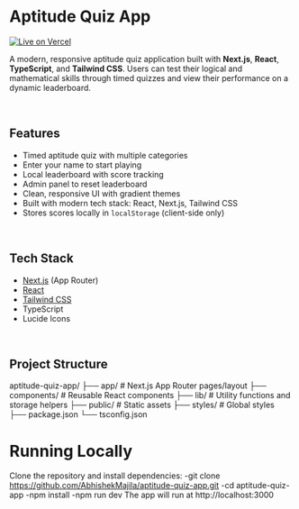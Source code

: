 #  Aptitude Quiz App

[![Live on Vercel](https://img.shields.io/badge/Live-Vercel-brightgreen?logo=vercel)](https://aptitude-quiz-app-coral.vercel.app)


A modern, responsive aptitude quiz application built with **Next.js**, **React**, **TypeScript**, and **Tailwind CSS**. Users can test their logical and mathematical skills through timed quizzes and view their performance on a dynamic leaderboard.

<br/>

##  Features

-  Timed aptitude quiz with multiple categories
-  Enter your name to start playing
-  Local leaderboard with score tracking
-  Admin panel to reset leaderboard
-  Clean, responsive UI with gradient themes
-  Built with modern tech stack: React, Next.js, Tailwind CSS
-  Stores scores locally in `localStorage` (client-side only)

<br/>

##  Tech Stack

- [Next.js](https://nextjs.org/) (App Router)
- [React](https://react.dev/)
- [Tailwind CSS](https://tailwindcss.com/)
- TypeScript
- Lucide Icons

<br/>


##  Project Structure

aptitude-quiz-app/
├── app/               # Next.js App Router pages/layout
├── components/        # Reusable React components
├── lib/               # Utility functions and storage helpers
├── public/            # Static assets
├── styles/            # Global styles
├── package.json
└── tsconfig.json

# Running Locally
Clone the repository and install dependencies:
-git clone https://github.com/AbhishekMajila/aptitude-quiz-app.git
-cd aptitude-quiz-app
-npm install
-npm run dev
The app will run at  http://localhost:3000

